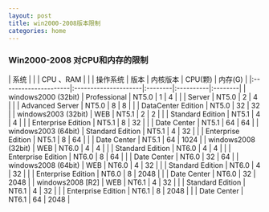 ```yaml
---
layout: post
title: win2000-2008版本限制
categories: home
---
```


### Win2000-2008 对CPU和内存的限制



| 系统                 |                      |          | CPU 、RAM |        |
| 操作系统              | 版本                 | 内核版本 | CPU(颗)   | 内存(G) |
|:---------------------|:---------------------|:--------|:----------|:--------|
| windows2000 (32bit)  | Professional         | NT5.0   | 1         | 4       |
|                      | Server               | NT5.0   | 2         | 4       |
|                      | Advanced Server      | NT5.0   | 8         | 8       |
|                      | DataCenter   Edition | NT5.0   | 32        | 32      |
| windows2003  (32bit) | WEB                  | NT5.1   | 2         | 2       |
|                      | Standard Edition     | NT5.1   | 4         | 4       |
|                      | Enterprise Edition   | NT5.1   | 8         | 32      |
|                      | Date Center          | NT5.1   | 64        | 64      |
| windows2003  (64bit) | Standard Edition     | NT5.1   | 4         | 32      |
|                      | Enterprise Edition   | NT5.1   | 8         | 64      |
|                      | Date Center          | NT5.1   | 64        | 1024    |
| windows2008  (32bit) | WEB                  | NT6.0   | 4         | 4       |
|                      | Standard Edition     | NT6.0   | 4         | 4       |
|                      | Enterprise Edition   | NT6.0   | 8         | 64      |
|                      | Date Center          | NT6.0   | 32        | 64      |
| windows2008  (64bit) | WEB                  | NT6.0   | 4         | 32      |
|                      | Standard Edition     | NT6.0   | 4         | 32      |
|                      | Enterprise Edition   | NT6.0   | 8         | 2048    |
|                      | Date Center          | NT6.0   | 32        | 2048    |
| windows2008   [R2]   | WEB                  | NT6.1   | 4         | 32      |
|                      | Standard Edition     | NT6.1   | 4         | 32      |
|                      | Enterprise Edition   | NT6.1   | 8         | 2048    |
|                      | Date Center          | NT6.1   | 64        | 2048    |


